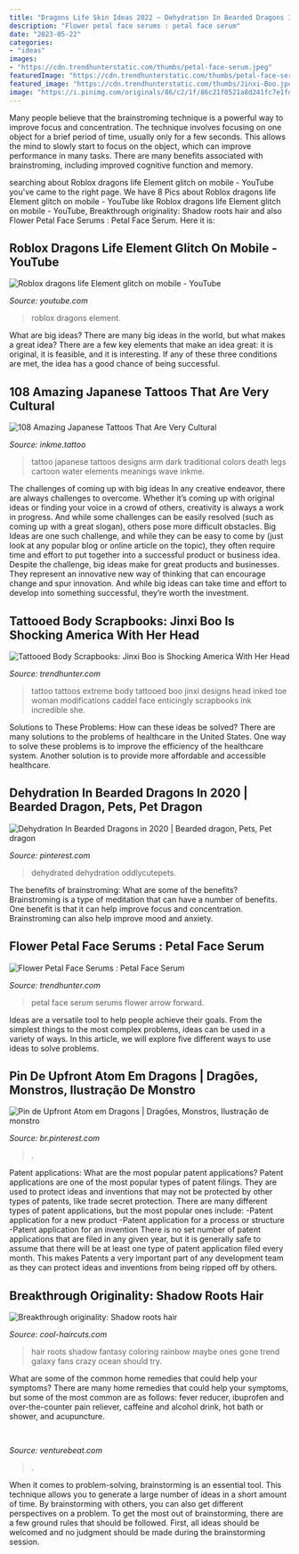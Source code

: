 ```yaml
---
title: "Dragons Life Skin Ideas 2022 ~ Dehydration In Bearded Dragons In 2020"
description: "Flower petal face serums : petal face serum"
date: "2023-05-22"
categories:
- "ideas"
images:
- "https://cdn.trendhunterstatic.com/thumbs/petal-face-serum.jpeg"
featuredImage: "https://cdn.trendhunterstatic.com/thumbs/petal-face-serum.jpeg"
featured_image: "https://cdn.trendhunterstatic.com/thumbs/Jinxi-Boo.jpeg"
image: "https://i.pinimg.com/originals/86/c2/1f/86c21f0521a8d241fc7e1fd691e87b07.jpg"
---
```



Many people believe that the brainstroming technique is a powerful way to improve focus and concentration. The technique involves focusing on one object for a brief period of time, usually only for a few seconds. This allows the mind to slowly start to focus on the object, which can improve performance in many tasks. There are many benefits associated with brainstroming, including improved cognitive function and memory.

	

		
searching about Roblox dragons life Element glitch on mobile - YouTube you've came to the right page. We have 8 Pics about Roblox dragons life Element glitch on mobile - YouTube like Roblox dragons life Element glitch on mobile - YouTube, Breakthrough originality: Shadow roots hair and also Flower Petal Face Serums : Petal Face Serum. Here it is:
		
    
## Roblox Dragons Life Element Glitch On Mobile - YouTube

<img loading=lazy src="https://i.ytimg.com/vi/jx1H_1HV-Lo/maxresdefault.jpg" onerror="this.onerror=null;this.src='https://tse2.mm.bing.net/th?id=OIP.T1F6c1B8UoIpqWsp9QjgcAHaEK&amp;pid=15.1';" alt="Roblox dragons life Element glitch on mobile - YouTube">

_Source: youtube.com_

>roblox dragons element. 

	

What are big ideas?
There are many big ideas in the world, but what makes a great idea? There are a few key elements that make an idea great: it is original, it is feasible, and it is interesting. If any of these three conditions are met, the idea has a good chance of being successful.

    
## 108 Amazing Japanese Tattoos That Are Very Cultural

<img loading=lazy src="https://www.inkme.tattoo/wp-content/uploads/2015/11/Japanese-tattoos-09031754.jpg?x79615" onerror="this.onerror=null;this.src='https://tse3.mm.bing.net/th?id=OIP.n2tcXY1k_gwVbEN7VTlXuAHaHa&amp;pid=15.1';" alt="108 Amazing Japanese Tattoos That Are Very Cultural">

_Source: inkme.tattoo_

>tattoo japanese tattoos designs arm dark traditional colors death legs cartoon water elements meanings wave inkme. 

	

The challenges of coming up with big ideas
In any creative endeavor, there are always challenges to overcome. Whether it’s coming up with original ideas or finding your voice in a crowd of others, creativity is always a work in progress. And while some challenges can be easily resolved (such as coming up with a great slogan), others pose more difficult obstacles. Big Ideas are one such challenge, and while they can be easy to come by (just look at any popular blog or online article on the topic), they often require time and effort to put together into a successful product or business idea.
Despite the challenge, big ideas make for great products and businesses. They represent an innovative new way of thinking that can encourage change and spur innovation. And while big ideas can take time and effort to develop into something successful, they’re worth the investment.

    
## Tattooed Body Scrapbooks: Jinxi Boo Is Shocking America With Her Head

<img loading=lazy src="https://cdn.trendhunterstatic.com/thumbs/Jinxi-Boo.jpeg" onerror="this.onerror=null;this.src='https://tse3.mm.bing.net/th?id=OIP.AoVelzDduxNL-gtIsP6tygHaLH&amp;pid=15.1';" alt="Tattooed Body Scrapbooks: Jinxi Boo is Shocking America With Her Head">

_Source: trendhunter.com_

>tattoo tattoos extreme body tattooed boo jinxi designs head inked toe woman modifications caddel face enticingly scrapbooks ink incredible she. 

	

Solutions to These Problems: How can these ideas be solved?
There are many solutions to the problems of healthcare in the United States. One way to solve these problems is to improve the efficiency of the healthcare system. Another solution is to provide more affordable and accessible healthcare.

    
## Dehydration In Bearded Dragons In 2020 | Bearded Dragon, Pets, Pet Dragon

<img loading=lazy src="https://i.pinimg.com/originals/b3/66/18/b36618e0ed3bdc89793f0952d49ce309.jpg" onerror="this.onerror=null;this.src='https://tse2.mm.bing.net/th?id=OIP.p2bMWZyijYCaaMl-h_slogHaLH&amp;pid=15.1';" alt="Dehydration In Bearded Dragons in 2020 | Bearded dragon, Pets, Pet dragon">

_Source: pinterest.com_

>dehydrated dehydration oddlycutepets. 

	

The benefits of brainstroming: What are some of the benefits?
Brainstroming is a type of meditation that can have a number of benefits. One benefit is that it can help improve focus and concentration. Brainstroming can also help improve mood and anxiety.

    
## Flower Petal Face Serums : Petal Face Serum

<img loading=lazy src="https://cdn.trendhunterstatic.com/thumbs/petal-face-serum.jpeg" onerror="this.onerror=null;this.src='https://tse2.mm.bing.net/th?id=OIP.w4BXPp_UT0xB0XraN_l3tQHaLH&amp;pid=15.1';" alt="Flower Petal Face Serums : Petal Face Serum">

_Source: trendhunter.com_

>petal face serum serums flower arrow forward. 

	

Ideas are a versatile tool to help people achieve their goals. From the simplest things to the most complex problems, ideas can be used in a variety of ways. In this article, we will explore five different ways to use ideas to solve problems.

    
## Pin De Upfront Atom Em Dragons | Dragões, Monstros, Ilustração De Monstro

<img loading=lazy src="https://i.pinimg.com/originals/86/c2/1f/86c21f0521a8d241fc7e1fd691e87b07.jpg" onerror="this.onerror=null;this.src='https://tse2.mm.bing.net/th?id=OIP.brhlxSFfbhsSlbi5l4fZNAHaJ4&amp;pid=15.1';" alt="Pin de Upfront Atom em Dragons | Dragões, Monstros, Ilustração de monstro">

_Source: br.pinterest.com_

>. 

	

Patent applications: What are the most popular patent applications?
Patent applications are one of the most popular types of patent filings. They are used to protect ideas and inventions that may not be protected by other types of patents, like trade secret protection. 
 There are many different types of patent applications, but the most popular ones include: 
-Patent application for a new product 
-Patent application for a process or structure 
-Patent application for an invention 
There is no set number of patent applications that are filed in any given year, but it is generally safe to assume that there will be at least one type of patent application filed every month. This makes Patents a very important part of any development team as they can protect ideas and inventions from being ripped off by others.

    
## Breakthrough Originality: Shadow Roots Hair

<img loading=lazy src="https://cool-haircuts.com/wp-content/uploads/2017/07/Rainbow-shadow-roots-hair-fantasy-hair-color-hair-coloring-ideas.jpg" onerror="this.onerror=null;this.src='https://tse2.mm.bing.net/th?id=OIP.RPNc94nxktrgkgjmVSGYEAHaEG&amp;pid=15.1';" alt="Breakthrough originality: Shadow roots hair">

_Source: cool-haircuts.com_

>hair roots shadow fantasy coloring rainbow maybe ones gone trend galaxy fans crazy ocean should try. 

	

What are some of the common home remedies that could help your symptoms?
There are many home remedies that could help your symptoms, but some of the most common are as follows: fever reducer, ibuprofen and over-the-counter pain reliever, caffeine and alcohol drink, hot bath or shower, and acupuncture.

    
## 

<img loading=lazy src="https://venturebeat.com/wp-content/uploads/2019/11/darkfate2.jpg" onerror="this.onerror=null;this.src='https://tse3.mm.bing.net/th?id=OIP.a_NwPe1uGTFdtRBCocsskgHaFV&amp;pid=15.1';" alt="">

_Source: venturebeat.com_

>. 

	

When it comes to problem-solving, brainstorming is an essential tool. This technique allows you to generate a large number of ideas in a short amount of time. By brainstorming with others, you can also get different perspectives on a problem. To get the most out of brainstorming, there are a few ground rules that should be followed. First, all ideas should be welcomed and no judgment should be made during the brainstorming session.

